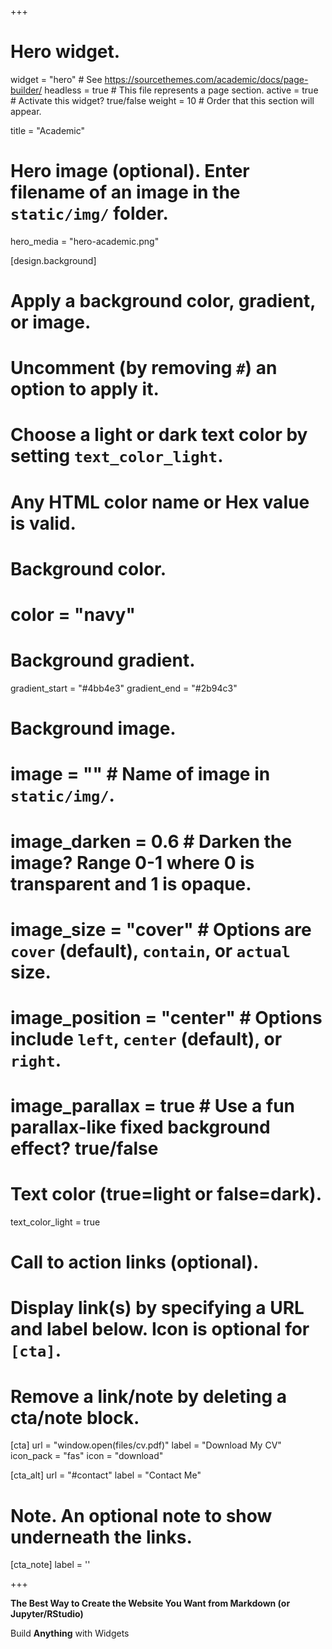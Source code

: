 +++
# Hero widget.
widget = "hero"  # See https://sourcethemes.com/academic/docs/page-builder/
headless = true  # This file represents a page section.
active = true  # Activate this widget? true/false
weight = 10  # Order that this section will appear.

title = "Academic"

# Hero image (optional). Enter filename of an image in the `static/img/` folder.
hero_media = "hero-academic.png"

[design.background]
  # Apply a background color, gradient, or image.
  #   Uncomment (by removing `#`) an option to apply it.
  #   Choose a light or dark text color by setting `text_color_light`.
  #   Any HTML color name or Hex value is valid.

  # Background color.
  # color = "navy"
  
  # Background gradient.
  gradient_start = "#4bb4e3"
  gradient_end = "#2b94c3"
  
  # Background image.
  # image = ""  # Name of image in `static/img/`.
  # image_darken = 0.6  # Darken the image? Range 0-1 where 0 is transparent and 1 is opaque.
  # image_size = "cover"  #  Options are `cover` (default), `contain`, or `actual` size.
  # image_position = "center"  # Options include `left`, `center` (default), or `right`.
  # image_parallax = true  # Use a fun parallax-like fixed background effect? true/false
  
  # Text color (true=light or false=dark).
  text_color_light = true

# Call to action links (optional).
#   Display link(s) by specifying a URL and label below. Icon is optional for `[cta]`.
#   Remove a link/note by deleting a cta/note block.
[cta]
  url = "window.open(files/cv.pdf)"
  label = "Download My CV"
  icon_pack = "fas"
  icon = "download"
  
[cta_alt]
  url = "#contact"
  label = "Contact Me"

# Note. An optional note to show underneath the links.
[cta_note]
  label = ''
  
+++

**The Best Way to Create the Website You Want from Markdown (or Jupyter/RStudio)**

Build **Anything** with Widgets

<!-- .social-icon css style for this widget -->
<style>
.social-icon {
  padding: 0px 0px 0px 0px;
  transition: transform .2s; /* Animation */
  width: 40px;
  height: 40px;
  margin: 0 0 10px 5px;
  display: inline-block;
}
.social-icon:hover {
  transform: scale(1.2)
}
</style>

<!-- social icon links -->
<div>
<!--Github-->
<a href="https://github.com/rubensanchezramirez" target="_blank" class="social-icon"><i class="fab fa-lg fa-github"></i></a>
<!--Linkedin-->
<a href="https://www.linkedin.com/in/ruben-sanchez-ramirez-70529a197/" target="_blank" class="social-icon"><i class="fab fa-lg fa-linkedin-in"></i></a>
<!--Email-->
<a href="mailto:rubensanchezramirez@ucsb.edu" target="_blank" class="social-icon"><i class="far fa-lg fa-envelope"></i></a>
</div>
